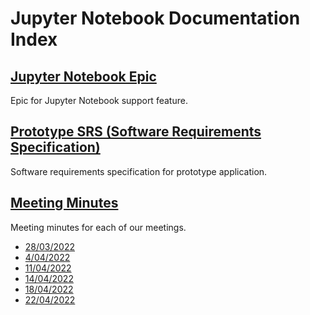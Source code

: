 # Jupyter Notebook Documentation Index

## [Jupyter Notebook Epic](./JupyterNotebookEpic.md)
Epic for Jupyter Notebook support feature.

## [Prototype SRS (Software Requirements Specification)](./Prototype%20SRS%20(Software%20Requirements%20Specification).md)
Software requirements specification for prototype application.

## [Meeting Minutes](./Meeting%20Minutes/Index.md)
Meeting minutes for each of our meetings.

- [28/03/2022](./Meeting%20Minutes/28.3.22.md)
- [4/04/2022](./Meeting%20Minutes/4.4.22.md)
- [11/04/2022](./Meeting%20Minutes/11.4.22.md)
- [14/04/2022](./Meeting%20Minutes/14.4.22.md)
- [18/04/2022](./Meeting%20Minutes/18.4.22.md)
- [22/04/2022](./Meeting%20Minutes/22.4.22.md)

